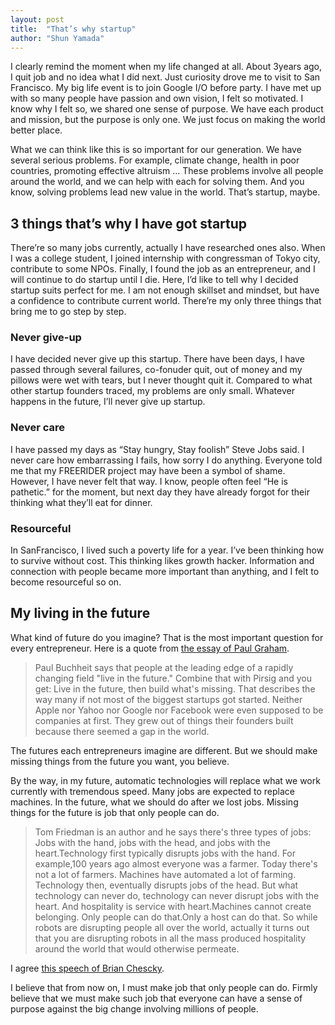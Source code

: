 ```yaml
---
layout: post
title:  "That’s why startup"
author: "Shun Yamada"
---
```


I clearly remind the moment when my life changed at all. About 3years ago, I quit job and no idea what I did next. Just curiosity drove me to visit to San Francisco. My big life event is to join Google I/O before party. I have met up with so many people have passion and own vision, I felt so motivated. I know why I felt so, we shared one sense of purpose. We have each product and mission, but the purpose is only one. We just focus on making the world better place.

What we can think like this is so important for our generation. We have several serious problems. For example, climate change, health in poor countries, promoting effective altruism … These problems involve all people around the world, and we can help with each for solving them. And you know, solving problems lead new value in the world. That’s startup, maybe.

## 3 things that’s why I have got startup

There’re so many jobs currently, actually I have researched ones also. When I was a college student, I joined internship with congressman of Tokyo city, contribute to some NPOs. Finally, I found the job as an entrepreneur, and I will continue to do startup until I die. Here, I’d like to tell why I decided startup suits perfect for me.
I am not enough skillset and mindset, but have a confidence to contribute current world. There’re my only three things that bring me to go step by step.

###  Never give-up
I have decided never give up this startup. There have been days, I have passed through several failures, co-fonuder quit, out of money and my pillows were wet with tears, but I never thought quit it. Compared to what other startup founders traced, my problems are only small. Whatever happens in the future, I’ll never give up startup.

### Never care
I have passed my days as “Stay hungry, Stay foolish” Steve Jobs said. I never care how embarrassing I fails, how sorry I do anything. Everyone told me that my FREERIDER project may have been a symbol of shame. However, I have never felt that way. I know, people often feel “He is pathetic.” for the moment, but next day they have already forgot for their thinking what they’ll eat for dinner.

### Resourceful
In SanFrancisco, I lived such a poverty life for a year. I’ve been thinking how to survive without cost. This thinking likes growth hacker. Information and connection with people became  more important than anything, and I felt to become resourceful so on.

## My living in the future
What kind of future do you imagine?
That is the most important question for every entrepreneur. Here is a quote from [the essay of Paul Graham](http://www.paulgraham.com/startupideas.html).

> Paul Buchheit says that people at the leading edge of a rapidly changing field "live in the future." Combine that with Pirsig and you get:
Live in the future, then build what's missing.
That describes the way many if not most of the biggest startups got started. Neither Apple nor Yahoo nor Google nor Facebook were even supposed to be companies at first. They grew out of things their founders built because there seemed a gap in the world.

The futures each entrepreneurs imagine are different. But we should make missing things from the future you want, you believe.

By the way, in my future, automatic technologies will replace what we work currently with tremendous speed. Many jobs are expected to replace machines. In the future, what we should do after we lost jobs. Missing things for the future is job that only people can do.

> Tom Friedman is an author and he says there's three types of jobs:
Jobs with the hand, jobs with the head,
and jobs with the heart.Technology first typically disrupts jobs with the hand.
For example,100 years ago almost everyone was a farmer.
Today there's not a lot of farmers. Machines have automated a lot of farming. Technology then, eventually disrupts jobs of the head.
But what technology can never do, technology can never disrupt jobs with the heart.
And hospitality is service with heart.Machines cannot create belonging. Only people can do that.Only a host can do that.
So while robots are disrupting people all over the world, actually it turns out that you are disrupting robots in all the mass produced hospitality around the world that would otherwise permeate.

I agree [this speech of Brian Chescky](https://www.youtube.com/watch?v=Bor-OyjULnM).

I believe that from now on, I must make job that only people can do. Firmly believe that we must make such job that everyone can have a sense of purpose against the big change involving millions of people.
